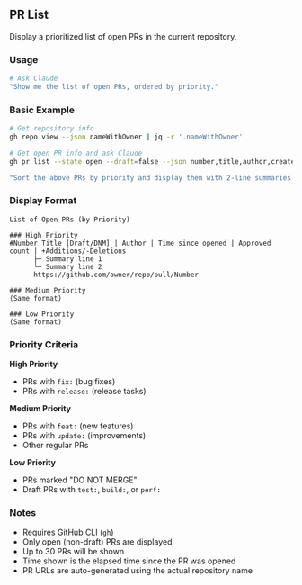 ## PR List

Display a prioritized list of open PRs in the current repository.

### Usage

```bash
# Ask Claude
"Show me the list of open PRs, ordered by priority."
```

### Basic Example

```bash
# Get repository info
gh repo view --json nameWithOwner | jq -r '.nameWithOwner'

# Get open PR info and ask Claude
gh pr list --state open --draft=false --json number,title,author,createdAt,additions,deletions,reviews --limit 30

"Sort the above PRs by priority and display them with 2-line summaries for each PR. Use the repository name obtained above to generate the URLs."
```

### Display Format

```
List of Open PRs (by Priority)

### High Priority
#Number Title [Draft/DNM] | Author | Time since opened | Approved count | +Additions/-Deletions
      ├─ Summary line 1
      └─ Summary line 2
      https://github.com/owner/repo/pull/Number

### Medium Priority
(Same format)

### Low Priority
(Same format)
```

### Priority Criteria

**High Priority**

* PRs with `fix:` (bug fixes)
* PRs with `release:` (release tasks)

**Medium Priority**

* PRs with `feat:` (new features)
* PRs with `update:` (improvements)
* Other regular PRs

**Low Priority**

* PRs marked "DO NOT MERGE"
* Draft PRs with `test:`, `build:`, or `perf:`

### Notes

* Requires GitHub CLI (`gh`)
* Only open (non-draft) PRs are displayed
* Up to 30 PRs will be shown
* Time shown is the elapsed time since the PR was opened
* PR URLs are auto-generated using the actual repository name
